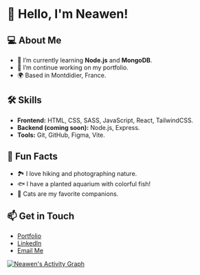 # 👋 Hello, I'm Neawen! 

## 💻 About Me
- 🌱 I’m currently learning **Node.js** and **MongoDB**.
- 🔭 I’m continue working on my portfolio.
- 🌍 Based in Montdidier, France.

## 🛠️ Skills
- **Frontend:** HTML, CSS, SASS, JavaScript, React, TailwindCSS.
- **Backend (coming soon):** Node.js, Express.
- **Tools:** Git, GitHub, Figma, Vite.

## 🌟 Fun Facts
- 🏞️ I love hiking and photographing nature.
- 🐟 I have a planted aquarium with colorful fish!
- 🐾 Cats are my favorite companions.

## 📫 Get in Touch
- [Portfolio](https://lenoble-anais-dev.vercel.app/)
- [LinkedIn](www.linkedin.com/in/anais-lenoble)
- [Email Me](a.nais_60@live.fr)



[![Neawen's Activity Graph](https://github-readme-activity-graph.vercel.app/graph?username=Neawen&theme=react-dark)](https://github.com/ashutosh00710/github-readme-activity-graph)
